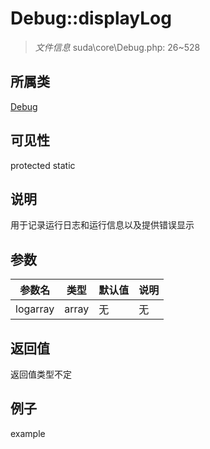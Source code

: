 # Debug::displayLog

> *文件信息* suda\core\Debug.php: 26~528
## 所属类 

[Debug](../Debug.md)

## 可见性

  protected  static
## 说明

用于记录运行日志和运行信息以及提供错误显示

## 参数

| 参数名 | 类型 | 默认值 | 说明 |
|--------|-----|-------|-------|
| logarray |  array | 无 | 无 |

## 返回值
返回值类型不定

## 例子

example